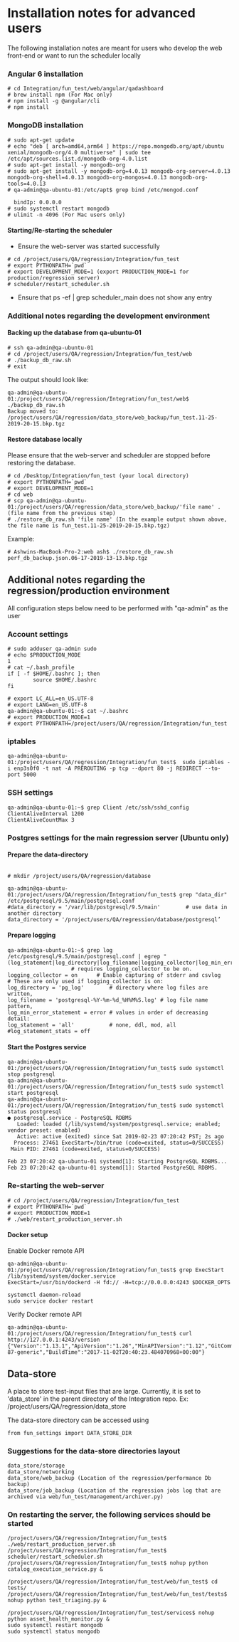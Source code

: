 # Installation notes for advanced users
The following installation notes are meant for users who develop the web front-end or want to run the scheduler locally

### Angular 6 installation
```
# cd Integration/fun_test/web/angular/qadashboard
# brew install npm (For Mac only)
# npm install -g @angular/cli
# npm install
```

### MongoDB installation
```
# sudo apt-get update
# echo "deb [ arch=amd64,arm64 ] https://repo.mongodb.org/apt/ubuntu xenial/mongodb-org/4.0 multiverse" | sudo tee /etc/apt/sources.list.d/mongodb-org-4.0.list
# sudo apt-get install -y mongodb-org
# sudo apt-get install -y mongodb-org=4.0.13 mongodb-org-server=4.0.13 mongodb-org-shell=4.0.13 mongodb-org-mongos=4.0.13 mongodb-org-tools=4.0.13
# qa-admin@qa-ubuntu-01:/etc/apt$ grep bind /etc/mongod.conf

  bindIp: 0.0.0.0
# sudo systemctl restart mongodb
# ulimit -n 4096 (For Mac users only)
```

#### Starting/Re-starting the scheduler
- Ensure the web-server was started successfully
~~~~
# cd /project/users/QA/regression/Integration/fun_test
# export PYTHONPATH=`pwd`
# export DEVELOPMENT_MODE=1 (export PRODUCTION_MODE=1 for production/regression server)
# scheduler/restart_scheduler.sh
~~~~
- Ensure that ps -ef | grep scheduler_main does not show any entry

### Additional notes regarding the development environment
#### Backing up the database from qa-ubuntu-01
~~~~
# ssh qa-admin@qa-ubuntu-01
# cd /project/users/QA/regression/Integration/fun_test/web
# ./backup_db_raw.sh
# exit
~~~~
The output should look like:
~~~~
qa-admin@qa-ubuntu-01:/project/users/QA/regression/Integration/fun_test/web$ ./backup_db_raw.sh
Backup moved to: /project/users/QA/regression/data_store/web_backup/fun_test.11-25-2019-20-15.bkp.tgz
~~~~

#### Restore database locally
Please ensure that the web-server and scheduler are stopped before restoring the database.
~~~~
# cd /Desktop/Integration/fun_test (your local directory)
# export PYTHONPATH=`pwd`
# export DEVELOPMENT_MODE=1
# cd web
# scp qa-admin@qa-ubuntu-01:/project/users/QA/regression/data_store/web_backup/'file name' . (file name from the previous step)
# ./restore_db_raw.sh 'file name' (In the example output shown above, the file name is fun_test.11-25-2019-20-15.bkp.tgz)
~~~~
Example:
~~~~
# Ashwins-MacBook-Pro-2:web ash$ ./restore_db_raw.sh perf_db_backup.json.06-17-2019-13-13.bkp.tgz
~~~~


## Additional notes regarding the regression/production environment
All configuration steps below need to be performed with "qa-admin" as the user

### Account settings
~~~~
# sudo adduser qa-admin sudo
# echo $PRODUCTION_MODE
1
# cat ~/.bash_profile
if [ -f $HOME/.bashrc ]; then
        source $HOME/.bashrc
fi

# export LC_ALL=en_US.UTF-8
# export LANG=en_US.UTF-8
qa-admin@qa-ubuntu-01:~$ cat ~/.bashrc
# export PRODUCTION_MODE=1
# export PYTHONPATH=/project/users/QA/regression/Integration/fun_test
~~~~

### iptables
~~~~
qa-admin@qa-ubuntu-01:/project/users/QA/regression/Integration/fun_test$  sudo iptables -i enp3s0f0 -t nat -A PREROUTING -p tcp --dport 80 -j REDIRECT --to-port 5000
~~~~

### SSH settings
~~~~
qa-admin@qa-ubuntu-01:~$ grep Client /etc/ssh/sshd_config
ClientAliveInterval 1200
ClientAliveCountMax 3
~~~~


### Postgres settings for the main regression server (Ubuntu only)
#### Prepare the data-directory
~~~~

# mkdir /project/users/QA/regression/database

qa-admin@qa-ubuntu-01:/project/users/QA/regression/Integration/fun_test$ grep "data_dir"   /etc/postgresql/9.5/main/postgresql.conf
#data_directory = '/var/lib/postgresql/9.5/main'		# use data in another directory
data_directory = '/project/users/QA/regression/database/postgresql’
~~~~

#### Prepare logging
~~~~
qa-admin@qa-ubuntu-01:~$ grep log /etc/postgresql/9.5/main/postgresql.conf | egrep "(log_statement|log_directory|log_filename|logging_collector|log_min_error)"
					# requires logging_collector to be on.
logging_collector = on		# Enable capturing of stderr and csvlog
# These are only used if logging_collector is on:
log_directory = 'pg_log'		# directory where log files are written,
log_filename = 'postgresql-%Y-%m-%d_%H%M%S.log'	# log file name pattern,
log_min_error_statement = error	# values in order of decreasing detail:
log_statement = 'all'			# none, ddl, mod, all
#log_statement_stats = off
~~~~

#### Start the Postgres service
~~~~
qa-admin@qa-ubuntu-01:/project/users/QA/regression/Integration/fun_test$ sudo systemctl stop postgresql
qa-admin@qa-ubuntu-01:/project/users/QA/regression/Integration/fun_test$ sudo systemctl start postgresql
qa-admin@qa-ubuntu-01:/project/users/QA/regression/Integration/fun_test$ sudo systemctl status postgresql
● postgresql.service - PostgreSQL RDBMS
   Loaded: loaded (/lib/systemd/system/postgresql.service; enabled; vendor preset: enabled)
   Active: active (exited) since Sat 2019-02-23 07:20:42 PST; 2s ago
  Process: 27461 ExecStart=/bin/true (code=exited, status=0/SUCCESS)
 Main PID: 27461 (code=exited, status=0/SUCCESS)

Feb 23 07:20:42 qa-ubuntu-01 systemd[1]: Starting PostgreSQL RDBMS...
Feb 23 07:20:42 qa-ubuntu-01 systemd[1]: Started PostgreSQL RDBMS.
~~~~




### Re-starting the web-server
~~~~
# cd /project/users/QA/regression/Integration/fun_test
# export PYTHONPATH=`pwd`
# export PRODUCTION_MODE=1
# ./web/restart_production_server.sh
~~~~


#### Docker setup
Enable Docker remote API
~~~~
qa-admin@qa-ubuntu-01:/project/users/QA/regression/Integration/fun_test$ grep ExecStart /lib/systemd/system/docker.service
ExecStart=/usr/bin/dockerd -H fd:// -H=tcp://0.0.0.0:4243 $DOCKER_OPTS

systemctl daemon-reload
sudo service docker restart
~~~~
Verify Docker remote API
~~~~
qa-admin@qa-ubuntu-01:/project/users/QA/regression/Integration/fun_test$ curl http://127.0.0.1:4243/version
{"Version":"1.13.1","ApiVersion":"1.26","MinAPIVersion":"1.12","GitCommit":"092cba3","GoVersion":"go1.6.2","Os":"linux","Arch":"amd64","KernelVersion":"4.4.0-87-generic","BuildTime":"2017-11-02T20:40:23.484070968+00:00"}
~~~~


## Data-store

A place to store test-input files that are large.
Currently, it is set to 'data_store' in the parent directory of the Integration repo.
Ex: /project/users/QA/regression/data_store

The data-store directory can be accessed using
```
from fun_settings import DATA_STORE_DIR
```
### Suggestions for the data-store directories layout

```
data_store/storage
data_store/networking
data_store/web_backup (Location of the regression/performance Db backup)
data_store/job_backup (Location of the regression jobs log that are archived via web/fun_test/management/archiver.py)
```
### On restarting the server, the following services should be started
```
/project/users/QA/regression/Integration/fun_test$ ./web/restart_production_server.sh
/project/users/QA/regression/Integration/fun_test$ scheduler/restart_scheduler.sh
/project/users/QA/regression/Integration/fun_test$ nohup python catalog_execution_service.py &

/project/users/QA/regression/Integration/fun_test/web/fun_test$ cd tests/
/project/users/QA/regression/Integration/fun_test/web/fun_test/tests$ nohup python test_triaging.py &

/project/users/QA/regression/Integration/fun_test/services$ nohup python asset_health_monitor.py &
sudo systemctl restart mongodb
sudo systemctl status mongodb
```


